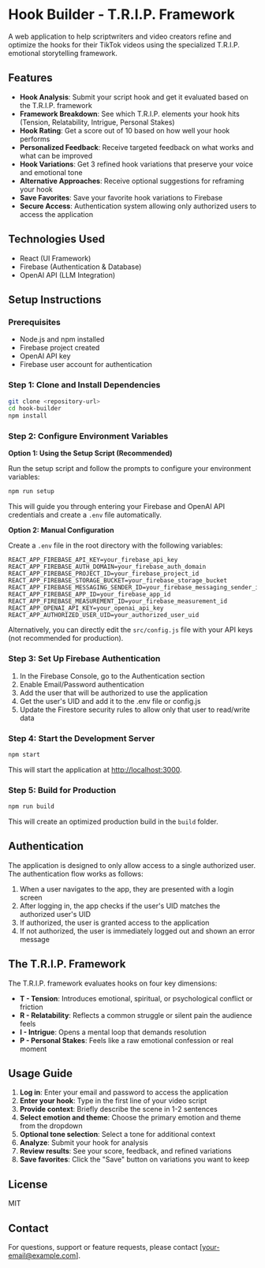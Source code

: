 # Hook Builder - T.R.I.P. Framework

A web application to help scriptwriters and video creators refine and optimize the hooks for their TikTok videos using the specialized T.R.I.P. emotional storytelling framework.

## Features

- **Hook Analysis**: Submit your script hook and get it evaluated based on the T.R.I.P. framework
- **Framework Breakdown**: See which T.R.I.P. elements your hook hits (Tension, Relatability, Intrigue, Personal Stakes)
- **Hook Rating**: Get a score out of 10 based on how well your hook performs
- **Personalized Feedback**: Receive targeted feedback on what works and what can be improved
- **Hook Variations**: Get 3 refined hook variations that preserve your voice and emotional tone
- **Alternative Approaches**: Receive optional suggestions for reframing your hook
- **Save Favorites**: Save your favorite hook variations to Firebase
- **Secure Access**: Authentication system allowing only authorized users to access the application

## Technologies Used

- React (UI Framework)
- Firebase (Authentication & Database)
- OpenAI API (LLM Integration)

## Setup Instructions

### Prerequisites

- Node.js and npm installed
- Firebase project created
- OpenAI API key
- Firebase user account for authentication

### Step 1: Clone and Install Dependencies

```bash
git clone <repository-url>
cd hook-builder
npm install
```

### Step 2: Configure Environment Variables

**Option 1: Using the Setup Script (Recommended)**

Run the setup script and follow the prompts to configure your environment variables:

```bash
npm run setup
```

This will guide you through entering your Firebase and OpenAI API credentials and create a `.env` file automatically.

**Option 2: Manual Configuration**

Create a `.env` file in the root directory with the following variables:

```
REACT_APP_FIREBASE_API_KEY=your_firebase_api_key
REACT_APP_FIREBASE_AUTH_DOMAIN=your_firebase_auth_domain
REACT_APP_FIREBASE_PROJECT_ID=your_firebase_project_id
REACT_APP_FIREBASE_STORAGE_BUCKET=your_firebase_storage_bucket
REACT_APP_FIREBASE_MESSAGING_SENDER_ID=your_firebase_messaging_sender_id
REACT_APP_FIREBASE_APP_ID=your_firebase_app_id
REACT_APP_FIREBASE_MEASUREMENT_ID=your_firebase_measurement_id
REACT_APP_OPENAI_API_KEY=your_openai_api_key
REACT_APP_AUTHORIZED_USER_UID=your_authorized_user_uid
```

Alternatively, you can directly edit the `src/config.js` file with your API keys (not recommended for production).

### Step 3: Set Up Firebase Authentication

1. In the Firebase Console, go to the Authentication section
2. Enable Email/Password authentication
3. Add the user that will be authorized to use the application
4. Get the user's UID and add it to the .env file or config.js
5. Update the Firestore security rules to allow only that user to read/write data

### Step 4: Start the Development Server

```bash
npm start
```

This will start the application at [http://localhost:3000](http://localhost:3000).

### Step 5: Build for Production

```bash
npm run build
```

This will create an optimized production build in the `build` folder.

## Authentication

The application is designed to only allow access to a single authorized user. The authentication flow works as follows:

1. When a user navigates to the app, they are presented with a login screen
2. After logging in, the app checks if the user's UID matches the authorized user's UID
3. If authorized, the user is granted access to the application
4. If not authorized, the user is immediately logged out and shown an error message

## The T.R.I.P. Framework

The T.R.I.P. framework evaluates hooks on four key dimensions:

- **T - Tension**: Introduces emotional, spiritual, or psychological conflict or friction
- **R - Relatability**: Reflects a common struggle or silent pain the audience feels
- **I - Intrigue**: Opens a mental loop that demands resolution
- **P - Personal Stakes**: Feels like a raw emotional confession or real moment

## Usage Guide

1. **Log in**: Enter your email and password to access the application
2. **Enter your hook**: Type in the first line of your video script
3. **Provide context**: Briefly describe the scene in 1-2 sentences
4. **Select emotion and theme**: Choose the primary emotion and theme from the dropdown
5. **Optional tone selection**: Select a tone for additional context
6. **Analyze**: Submit your hook for analysis
7. **Review results**: See your score, feedback, and refined variations
8. **Save favorites**: Click the "Save" button on variations you want to keep

## License

MIT

## Contact

For questions, support or feature requests, please contact [your-email@example.com].
